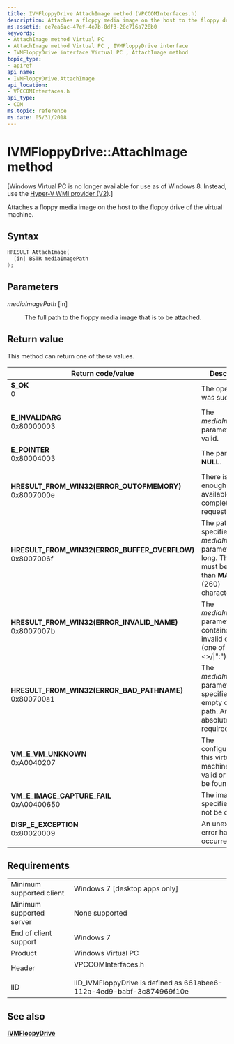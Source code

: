 ```yaml
---
title: IVMFloppyDrive AttachImage method (VPCCOMInterfaces.h)
description: Attaches a floppy media image on the host to the floppy drive of the virtual machine.
ms.assetid: ee7ea6ac-47ef-4e7b-8df3-28c716a728b0
keywords:
- AttachImage method Virtual PC
- AttachImage method Virtual PC , IVMFloppyDrive interface
- IVMFloppyDrive interface Virtual PC , AttachImage method
topic_type:
- apiref
api_name:
- IVMFloppyDrive.AttachImage
api_location:
- VPCCOMInterfaces.h
api_type:
- COM
ms.topic: reference
ms.date: 05/31/2018
---
```


# IVMFloppyDrive::AttachImage method

\[Windows Virtual PC is no longer available for use as of Windows 8. Instead, use the [Hyper-V WMI provider (V2)](https://docs.microsoft.com/windows/desktop/HyperV_v2/windows-virtualization-portal).\]

Attaches a floppy media image on the host to the floppy drive of the virtual machine.

## Syntax


```C++
HRESULT AttachImage(
  [in] BSTR mediaImagePath
);
```



## Parameters

<dl> <dt>

*mediaImagePath* \[in\]
</dt> <dd>

The full path to the floppy media image that is to be attached.

</dd> </dl>

## Return value

This method can return one of these values.



| Return code/value                                                                                                                                                                            | Description                                                                                                                             |
|----------------------------------------------------------------------------------------------------------------------------------------------------------------------------------------------|-----------------------------------------------------------------------------------------------------------------------------------------|
| <dl> <dt>**S\_OK**</dt> <dt>0</dt> </dl>                                                  | The operation was successful.<br/>                                                                                                |
| <dl> <dt>**E\_INVALIDARG**</dt> <dt>0x80000003</dt> </dl>                                 | The *mediaImagePath* parameter is not valid.<br/>                                                                                 |
| <dl> <dt>**E\_POINTER**</dt> <dt>0x80004003</dt> </dl>                                    | The parameter is **NULL**.<br/>                                                                                                   |
| <dl> <dt>**HRESULT\_FROM\_WIN32(ERROR\_OUTOFMEMORY)**</dt> <dt>0x8007000e</dt> </dl>      | There is not enough memory available to complete this request.<br/>                                                               |
| <dl> <dt>**HRESULT\_FROM\_WIN32(ERROR\_BUFFER\_OVERFLOW)**</dt> <dt>0x8007006f</dt> </dl> | The path specified by the *mediaImagePath* parameter is too long. The path must be less than **MAX\_PATH** (260) characters.<br/> |
| <dl> <dt>**HRESULT\_FROM\_WIN32(ERROR\_INVALID\_NAME)**</dt> <dt>0x8007007b</dt> </dl>    | The *mediaImagePath* parameter contains an invalid character (one of "\*?<>/\|":").<br/>                                    |
| <dl> <dt>**HRESULT\_FROM\_WIN32(ERROR\_BAD\_PATHNAME)**</dt> <dt>0x800700a1</dt> </dl>    | The *mediaImagePath* parameter specifies an empty or relative path. An absolute path is required.<br/>                            |
| <dl> <dt>**VM\_E\_VM\_UNKNOWN**</dt> <dt>0xA0040207</dt> </dl>                            | The configuration for this virtual machine is not valid or cannot be found.<br/>                                                  |
| <dl> <dt>**VM\_E\_IMAGE\_CAPTURE\_FAIL**</dt> <dt>0xA00400650</dt> </dl>                  | The image file specified could not be captured.<br/>                                                                              |
| <dl> <dt>**DISP\_E\_EXCEPTION**</dt> <dt>0x80020009</dt> </dl>                            | An unexpected error has occurred.<br/>                                                                                            |



 

## Requirements



|                                     |                                                                                               |
|-------------------------------------|-----------------------------------------------------------------------------------------------|
| Minimum supported client<br/> | Windows 7 \[desktop apps only\]<br/>                                                    |
| Minimum supported server<br/> | None supported<br/>                                                                     |
| End of client support<br/>    | Windows 7<br/>                                                                          |
| Product<br/>                  | Windows Virtual PC<br/>                                                                 |
| Header<br/>                   | <dl> <dt>VPCCOMInterfaces.h</dt> </dl> |
| IID<br/>                      | IID\_IVMFloppyDrive is defined as 661abee6-112a-4ed9-babf-3c874969f10e<br/>             |



## See also

<dl> <dt>

[**IVMFloppyDrive**](ivmfloppydrive.md)
</dt> </dl>

 

 





